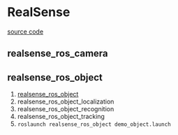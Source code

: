 # RealSense
[source code](https://github.com/IntelRealSense)

## realsense_ros_camera
## realsense_ros_object
1. [realsense_ros_object](https://github.com/IntelRealSense/realsense_samples_ros/blob/kinetic-devel/realsense_ros_object/README.md)
2. realsense_ros_object_localization
3. realsense_ros_object_recognition
4. realsense_ros_object_tracking
5. `roslaunch realsense_ros_object demo_object.launch`
